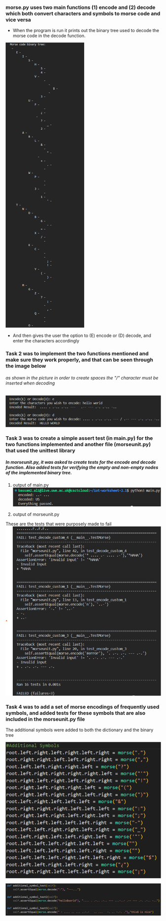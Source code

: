 ### morse.py uses two main functions (1) encode and (2) decode which both convert characters and symbols to morse code and vice versa

* When the program is run it prints out the binary tree used to decode the morse code in the decode function.

![binary tree](./binary-tree.png)

* And then gives the user the option to (E) encode or (D) decode, and enter the characters accordingly 


### Task 2 was to implement the two functions mentioned and make sure they work properly, and that can be seen through the image below

###### as shown in the picture in order to create spaces the "/" character must be inserted when decoding
![user option](./terminal-output.png)


### Task 3 was to create a simple assert test (in main.py) for the two functions implemented and another file (morseunit.py) that used the unittest library

##### In morseunit.py, it was asked to create tests for the encode and decode function. Also added tests for verifying the empty and non-empty nodes of the implemented binary tree.

1. output of main.py
![assert test](./assert-test.png)

2. output of morseunit.py

These are the tests that were purposely made to fail
![unit tests](./unit-test.png)


### Task 4 was to add a set of morse encodings of frequently used symbols, and added tests for these symbols that are also included in the morseunit.py file

The additional symbols were added to both the dictionary and the binary tree

![additional symbols in dictionary](./additional-symbols.png)

![additional symbol tests](./additional-symbols-test.png)
